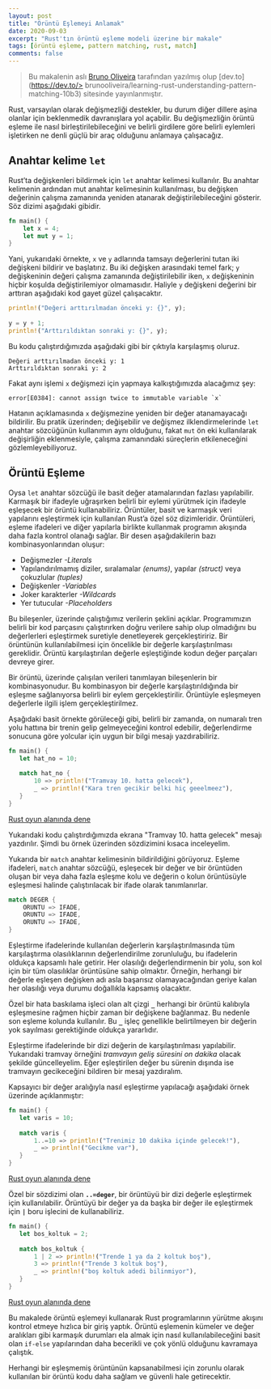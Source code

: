 ```yaml
---
layout: post
title: "Örüntü Eşlemeyi Anlamak"
date: 2020-09-03
excerpt: "Rust'tın örüntü eşleme modeli üzerine bir makale"
tags: [örüntü eşleme, pattern matching, rust, match]
comments: false
---
```


> Bu makalenin aslı [Bruno Oliveira](https://dev.to/brunooliveira) tarafından yazılmış olup [dev.to](https://dev.to/> brunooliveira/learning-rust-understanding-pattern-matching-10b3) sitesinde yayınlanmıştır.


Rust, varsayılan olarak değişmezliği destekler, bu durum diğer dillere aşina olanlar için beklenmedik davranışlara yol açabilir. Bu değişmezliğin örüntü eşleme ile nasıl birleştirilebileceğini ve belirli girdilere göre belirli eylemleri işletirken ne denli güçlü bir araç olduğunu anlamaya çalışacağız.   

## Anahtar kelime `let`

Rust’ta değişkenleri bildirmek için `let` anahtar kelimesi kullanılır. Bu anahtar kelimenin ardından mut anahtar kelimesinin kullanılması, bu değişken değerinin çalışma zamanında yeniden atanarak değiştirilebileceğini gösterir. Söz dizimi aşağıdaki gibidir.

```rust
fn main() {
    let x = 4;
    let mut y = 1;
}
```

Yani, yukarıdaki örnekte, `x` ve `y` adlarında tamsayı değerlerini tutan iki değişkeni bildirir ve başlatırız. Bu iki değişken arasındaki temel fark; `y` değişkeninin değeri çalışma zamanında değiştirilebilir iken, `x` değişkeninin hiçbir koşulda değiştirilemiyor olmamasıdır. Haliyle `y` değişkeni değerini bir arttıran aşağıdaki kod gayet güzel çalışacaktır. 

```rust
println!("Değeri arttırılmadan önceki y: {}", y);
    
y = y + 1;
println!("Arttırıldıktan sonraki y: {}", y);
```

Bu kodu çalıştırdığımızda aşağıdaki gibi bir çıktıyla karşılaşmış oluruz.

```console
Değeri arttırılmadan önceki y: 1
Arttırıldıktan sonraki y: 2
```

Fakat aynı işlemi `x` değişmezi için yapmaya kalkıştığımızda alacağımız şey:

```console
error[E0384]: cannot assign twice to immutable variable `x`
```

Hatanın açıklamasında `x` değişmezine yeniden bir değer atanamayacağı bildirilir. Bu pratik üzerinden; değişebilir ve değişmez ilklendirmelerinde `let` anahtar sözcüğünün kullanımın aynı olduğunu, fakat `mut` ön eki kullanılarak değişirliğin eklenmesiyle, çalışma zamanındaki süreçlerin etkileneceğini gözlemleyebiliyoruz.

## Örüntü Eşleme

Oysa `let` anahtar sözcüğü ile basit değer atamalarından fazlası yapılabilir. Karmaşık bir ifadeyle uğraşırken belirli bir eylemi yürütmek için ifadeyle eşleşecek bir örüntü kullanabiliriz. 
Örüntüler, basit ve karmaşık veri yapılarını eşleştirmek için kullanılan Rust’a özel söz dizimleridir. Örüntüleri, eşleme ifadeleri ve diğer yapılarla birlikte kullanmak programın akışında daha fazla kontrol olanağı sağlar. Bir desen aşağıdakilerin bazı kombinasyonlarından oluşur:

* Değişmezler *-Literals*
* Yapılandırılmamış diziler, sıralamalar *(enums)*, yapılar *(struct)* veya çokuzlular *(tuples)*
* Değişkenler *-Variables*
* Joker karakterler *-Wildcards*
* Yer tutucular *-Placeholders*

Bu bileşenler, üzerinde çalıştığımız verilerin şeklini açıklar. Programımızın belirli bir kod parçasını çalıştırırken doğru verilere sahip olup olmadığını bu değerlerleri eşleştirmek suretiyle denetleyerek gerçekleştiririz.
Bir örüntünün kullanılabilmesi için öncelikle bir değerle karşılaştırılması gereklidir. Örüntü karşılaştırılan değerle eşleştiğinde kodun değer parçaları devreye girer.

Bir örüntü, üzerinde çalışılan verileri tanımlayan bileşenlerin bir kombinasyonudur. Bu kombinasyon bir değerle karşılaştırıldığında bir eşleşme sağlanıyorsa belirli bir eylem gerçekleştirilir. Örüntüyle eşleşmeyen değerlerle ilgili işlem gerçekleştirilmez.

Aşağıdaki basit örnekte görüleceği gibi, belirli bir zamanda, on numaralı tren yolu hattına bir trenin gelip gelmeyeceğini kontrol edebilir, değerlendirme sonucuna göre yolcular için uygun bir bilgi mesajı yazdırabiliriz. 

```rust
fn main() {
   let hat_no = 10;
   
   match hat_no {
       10 => println!("Tramvay 10. hatta gelecek"),
       _ => println!("Kara tren gecikir belki hiç geeelmeez"),
   }
}
```
[Rust oyun alanında dene](https://play.rust-lang.org/?version=stable&mode=debug&edition=2018&gist=3d733583a8170cb373881b7fed698b1b)

Yukarıdaki kodu çalıştırdığımızda ekrana "Tramvay 10. hatta gelecek" mesajı yazdırılır. Şimdi bu örnek üzerinden sözdizimini kısaca inceleyelim. 

Yukarıda bir `match` anahtar kelimesinin bildirildiğini görüyoruz. Eşleme ifadeleri, `match` anahtar sözcüğü, eşleşecek bir değer ve bir örüntüden oluşan bir veya daha fazla eşleşme kolu ve değerin o kolun örüntüsüyle eşleşmesi halinde çalıştırılacak bir ifade olarak tanımlanırlar.

```rust
match DEGER {
    ORUNTU => IFADE,
    ORUNTU => IFADE,
    ORUNTU => IFADE,
}
```

Eşleştirme ifadelerinde kullanılan değerlerin karşılaştırılmasında tüm karşılaştırma olasılıklarının değerlendirilme zorunluluğu, bu ifadelerin oldukça kapsamlı hale getirir. Her olasılığı değerlendirmenin bir yolu, son kol için bir tüm olasılıklar örüntüsüne sahip olmaktır. Örneğin, herhangi bir değerle eşleşen değişken adı asla başarısız olamayacağından geriye kalan her olasılığı veya durumu doğallıkla kapsamış olacaktır.

Özel bir hata baskılama işleci olan alt çizgi **`_`** herhangi bir örüntü kalıbıyla eşleşmesine rağmen hiçbir zaman bir değişkene bağlanmaz. Bu nedenle son eşleme kolunda kullanılır. Bu **`_`** işleç genellikle belirtilmeyen bir değerin yok sayılması gerektiğinde oldukça yararlıdır.

Eşleştirme ifadelerinde bir dizi değerin de karşılaştırılması yapılabilir. Yukarıdaki tramvay örneğini *tramvayın geliş süresini on dakika* olacak şekilde güncelleyelim. Eğer eşleştirilen değer bu sürenin dışında ise tramvayın gecikeceğini bildiren bir mesaj yazdıralım.

Kapsayıcı bir değer aralığıyla nasıl eşleştirme yapılacağı aşağıdaki örnek üzerinde açıklanmıştır:

```rust
fn main() {
   let varis = 10;
   
   match varis {
       1..=10 => println!("Trenimiz 10 dakika içinde gelecek!"),
       _ => println!("Gecikme var"),
   }
}
```
[Rust oyun alanında dene](https://play.rust-lang.org/?version=stable&mode=debug&edition=2018&gist=3d733583a8170cb373881b7fed698b1b)


Özel bir sözdizimi olan **`..=deger`**, bir örüntüyü bir dizi değerle eşleştirmek için kullanılabilir.
Örüntüyü bir değer ya da başka bir değer ile eşleştirmek için **`|`** boru işlecini de kullanabiliriz. 

```rust
fn main() {
   let bos_koltuk = 2;
   
   match bos_koltuk {
       1 | 2 => println!("Trende 1 ya da 2 koltuk boş"),
       3 => println!("Trende 3 koltuk boş"),
       _ => println!("boş koltuk adedi bilinmiyor"),
   }
}
```
[Rust oyun alanında dene](https://play.rust-lang.org/?version=stable&mode=debug&edition=2018&gist=62828b727ed6239cec9ecc96e2e37f32)

Bu makalede örüntü eşlemeyi kullanarak Rust programlarının yürütme akışını kontrol etmeye hızlıca bir giriş yaptık.  Örüntü eşlemenin kümeler ve değer aralıkları gibi karmaşık durumları ela almak için nasıl kullanılabileceğini basit olan `if-else` yapılarından daha becerikli ve çok yönlü olduğunu kavramaya çalıştık.

Herhangi bir eşleşmemiş örüntünün kapsanabilmesi için zorunlu olarak kullanılan bir örüntü kodu daha sağlam ve güvenli hale getirecektir.
